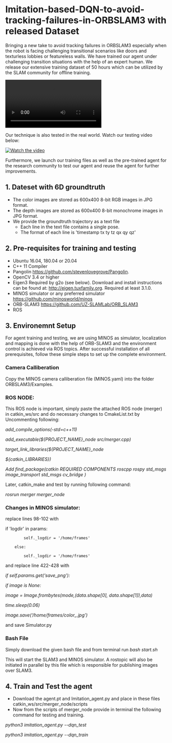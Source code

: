 # Imitation-based-DQN-to-avoid-tracking-failures-in-ORBSLAM3 with released Dataset

Bringing a new take to avoid tracking failures in ORBSLAM3 especially when the robot is facing challenging transitional scenarios like doors and texturless lobbies or featureless walls. We have trained our agent under challenging transition situations with the help of an expert human. We release our extensive training dataset of 50 hours which can be utilized by the SLAM community for offline training. 

![](https://github.com/ImitationDQN/Imitation-based-DQN-to-avoid-tracking-failures-in-ORBSLAM3-with-released-dataset/blob/main/GIF.mp4)


Our technique is also tested in the real world. Watch our testing video below: 

[![Watch the video](https://img.youtube.com/vi/VQ5cSm4JBDY/hqdefault.jpg)](https://youtu.be/VQ5cSm4JBDY)

Furthermore, we launch our training files as well as the pre-trained agent for the research community to test our agent and reuse the agent for further improvements. 

## 1. Dateset with 6D groundtruth


* The color images are stored as 600x400 8-bit RGB images in JPG format.
* The depth images are stored as 600x400 8-bit monochrome images in JPG format.
* We provide the groundtruth trajectory as a text file
     * Each line in the text file contains a single pose.
     * The format of each line is 'timestamp tx ty tz qx qy qz'

## 2. Pre-requisites for training and testing

* Ubuntu 16.04, 180.04 or 20.04
* C++ 11 Compiler
* Pangolin 
https://github.com/stevenlovegrove/Pangolin.
* OpenCV 3.4 or higher
* Eigen3
Required by g2o (see below). Download and install instructions can be found at: http://eigen.tuxfamily.org. Required at least 3.1.0.
* MINOS simulator or any preferred simulator
https://github.com/minosworld/minos
* ORB-SLAM3
https://github.com/UZ-SLAMLab/ORB_SLAM3
* ROS

## 3. Environemnt Setup

For agent training and testing, we are using MINOS as simulator, localization and mapping is done with the help of ORB-SLAM3 and the environment control is achieved via ROS topics. After successful installation of all prerequisites, follow these simple steps to set up the complete environment. 

### Camera Calliberation

Copy the MINOS camera calliberation file (MINOS.yaml) into the folder ORBSLAM3/Examples. 

### ROS NODE: 

This ROS node is important, simply paste the attached ROS node (merger) in catkin_ws/src and do necessary changes to CmakeList.txt by Uncommenting following:

*add_compile_options(-std=c++11)*

*add_executable(${PROJECT_NAME}_node src/merger.cpp)*

*target_link_libraries(${PROJECT_NAME}_node*
  
  *${catkin_LIBRARIES})*

*Add find_package(catkin REQUIRED COMPONENTS
  roscpp
  rospy
  std_msgs
image_transport
std_msgs
cv_bridge
)*


Later, catkin_make and test by running following command:
 
*rosrun merger merger_node*

### Changes in MINOS simulator:

replace lines 98-102 with

if 'logdir' in params:

            self._logdir = '/home/frames'
            
        else:
            
            self._logdir = '/home/frames'


and replace line 422-428 with

*if self.params.get(‘save_png’):*

  *if image is None:*

  *image = Image.frombytes(mode,(data.shape[0], data.shape[1]),data)*

  *time.sleep(0.06)*

  *image.save(‘/home/frames/color_.jpg’)*

and save Simulator.py

### Bash File

Simply download the given bash file and from terminal run *bash start.sh*

This will start the SLAM3 and MINOS simulator. A rostopic will also be initiated in parallel by this file which is responsible for publishing images over SLAM3. 


## 4. Train and Test the agent

* Download the agent.pt and Imitation_agent.py and place in these files catkin_ws/src/merger_node/scripts
* Now from the scripts of merger_node provide in terminal the following command for testing and training. 

*python3 imitation_agent.py --dqn_test*

*python3 imitation_agent.py --dqn_train*





